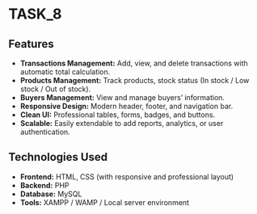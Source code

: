 # TASK_8


## Features

- **Transactions Management:** Add, view, and delete transactions with automatic total calculation.  
- **Products Management:** Track products, stock status (In stock / Low stock / Out of stock).  
- **Buyers Management:** View and manage buyers’ information.  
- **Responsive Design:** Modern header, footer, and navigation bar.  
- **Clean UI:** Professional tables, forms, badges, and buttons.  
- **Scalable:** Easily extendable to add reports, analytics, or user authentication.  

## Technologies Used

- **Frontend:** HTML, CSS (with responsive and professional layout)  
- **Backend:** PHP  
- **Database:** MySQL  
- **Tools:** XAMPP / WAMP / Local server environment  


